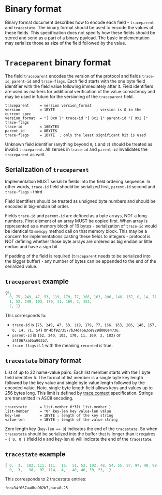 # Binary format

Binary format document describes how to encode each field - `traceparent` and
`tracestate`. The binary format should be used to encode the values of these
fields. This specification does not specify how these fields should be stored
and send as a part of a binary payload. The basic implementation may serialize
those as size of the field followed by the value.

# `Traceparent` binary format

The field `traceparent` encodes the version of the protocol and fields
`trace-id`, `parent-id` and `trace-flags`. Each field starts with the one byte
field identifier with the field value following immediately after it. Field
identifiers are used as markers for additional verification of the value
consistency and may be used in future for the versioning of the `traceparent`
field.

``` abnf
traceparent     = version version_format  
version         = 1BYTE                   ; version is 0 in the current spec
version_format  = "{ 0x0 }" trace-id "{ 0x1 }" parent-id "{ 0x2 }" trace-flags
trace-id        = 16BYTES
parent-id       = 8BYTES
trace-flags     = 1BYTE  ; only the least significant bit is used
```

Unknown field identifier (anything beyond `0`, `1` and `2`) should be treated as
invalid `traceparent`. All zeroes in `trace-id` and `parent-id` invalidates the
`traceparent` as well.

## Serialization of `traceparent`

Implementation MUST serialize fields into the field ordering sequence.
In other words, `trace-id` field should be serialized first, `parent-id`
second and `trace-flags` - third.

Field identifiers should be treated as unsigned byte numbers and should be
encoded in big-endian bit order.

Fields `trace-id` and `parent-id` are defined as a byte arrays, NOT a
long numbers. First element of an array MUST be copied first. When array is
represented as a memory block of 16 bytes - serialization of `trace-id`
would be identical to `memcpy` method call on that memory block. This
may be a concern for implementations casting these fields to integers -
protocol is NOT defining whether those byte arrays are ordered as big
endian or little endian and have a sign bit.

If padding of the field is required (`traceparent` needs to be serialized into
the bigger buffer) - any number of bytes can be appended to the end of the
serialized value.

## `traceparent` example

``` js
{0,
  0, 75, 249, 47, 53, 119, 179, 77, 166, 163, 206, 146, 157, 0, 14, 71, 54,
  1, 52, 240, 103, 170, 11, 169, 2, 183,
  2, 1}
```

This corresponds to:

- `trace-id` is
  `{75, 249, 47, 53, 119, 179, 77, 166, 163, 206, 146, 157, 0, 14, 71, 54}` or
  `4bf9273577b34da6a3ce929d000e4736`.
- `parent-id` is `{52, 240, 103, 170, 11, 169, 2, 183}` or `34f067aa0ba902b7`.
- `trace-flags` is `1` with the meaning `recorded` is true.

## `tracestate` binary format

List of up to 32 name-value pairs. Each list member starts with the 1 byte field
identifier `0`. The format of list member is a single byte key length followed
by the key value and single byte value length followed by the encoded
value. Note, single byte length field allows keys and values up to 256
bytes long. This limit is defined by [trace
context](https://w3c.github.io/trace-context/#header-value)
specification. Strings are transmitted in ASCII encoding.

``` abnf
tracestate      = list-member 0*31( list-member )
list-member     = "0" key-len key value-len value
key-len         = 1BYTE ; length of the key string
value-len       = 1BYTE ; length of the value string
```

Zero length key (`key-len == 0`) indicates the end of the `tracestate`. So when
`tracestate` should be serialized into the buffer that is longer than it
requires - `{ 0, 0 }` (field id `0` and key-len `0`) will indicate the end of
the `tracestate`.

## `tracestate` example

``` js
{ 0,  3,  102, 111, 111,  16,  51, 52, 102, 48, 54, 55, 97, 97, 48, 98, 97, 57, 48, 50, 98, 55,
  0,  3,   98,  97, 114,  4,   48, 46, 50, 53,  }

```

This corresponds to 2 tracestate entries:

`foo=34f067aa0ba902b7,bar=0.25`
